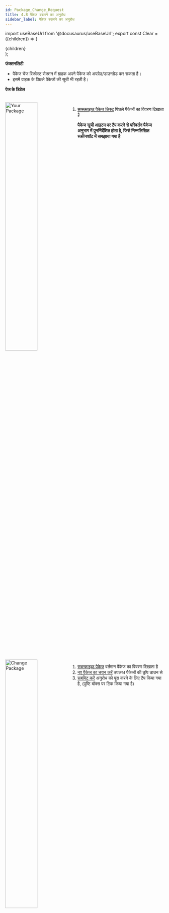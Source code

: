 ```yaml
---
id: Package_Change_Request
title: 4.8 पैकेज बदलने का अनुरोध
sidebar_label: पैकेज बदलने का अनुरोध
---
```


import useBaseUrl from '@docusaurus/useBaseUrl';
export const Clear = ({children}) => (
  <div
    style={{ 
         display: 'table',
    }}>
    {children}
  </div>
);

**फंक्शनलिटी**
* पैकेज चेंज रिक्वेस्ट सेक्शन में ग्राहक अपने पैकेज को अपग्रेड/डाउनग्रेड कर सकता है। 
* इसमें ग्राहक के पिछले पैकेजों की सूची भी रहती है। 

**पेज के डिटेल**

<br clear="right"/>
<img align="left" src={useBaseUrl("img/scrnshts/4.8_1_PackageChangeRequest.png")} alt="Your Package" width="45%"/>
<Clear>

1.  <u>सब्स्क्राइब्ड पैकेज लिस्ट</u> पिछले पैकेजों का विवरण दिखाता है

**पैकेज सूची आइटम पर टैप करने से परिवर्तन पैकेज अनुभाग में पुनर्निर्देशित होता है, जिसे निम्नलिखित स्क्रीनशॉट में समझाया गया है**

</Clear>
<br clear="both"/>
<br clear="right"/>
<img align="left" src={useBaseUrl("img/scrnshts/4.8_2_PackageChangeRequest.png")} alt="Change Package" width="45%"/>
<Clear>

1.  <u>सब्स्क्राइब्ड पैकेज</u> वर्तमान पैकेज का विवरण दिखाता है
2.  <u>नए पैकेज का चयन करें</u> उपलब्ध पैकेजों की ड्रॉप डाउन से
3.  <u>सबमिट करें</u> अनुरोध को पूरा करने के लिए टैप किया गया है, (पुष्टि बॉक्स पर टिक किया गया है)

</Clear>
<br clear="both"/>

<!-- ![Your Package](./assets/4.15_YrPkg.png)

![Change Package](./assets/4.16_ChngPkg.png) -->
